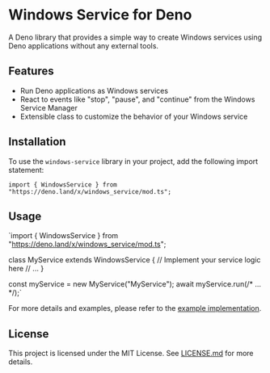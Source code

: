 # Windows Service for Deno

A Deno library that provides a simple way to create Windows services using Deno applications without any external tools.

## Features

- Run Deno applications as Windows services
- React to events like "stop", "pause", and "continue" from the Windows Service Manager
- Extensible class to customize the behavior of your Windows service

## Installation

To use the `windows-service` library in your project, add the following import statement:

`import { WindowsService } from "https://deno.land/x/windows_service/mod.ts";`

## Usage

`import { WindowsService } from "https://deno.land/x/windows_service/mod.ts";

class MyService extends WindowsService { // Implement your service logic here // ... }

const myService = new MyService("MyService"); await myService.run(/* ... */);`

For more details and examples, please refer to the [example implementation](https://deno.land/x/windows_service/example.ts).

## License

This project is licensed under the MIT License. See [LICENSE.md](LICENSE.md) for more details.

